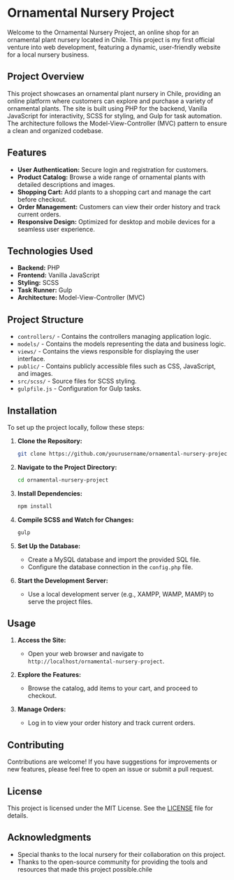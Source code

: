 # Ornamental Nursery Project

Welcome to the Ornamental Nursery Project, an online shop for an ornamental plant nursery located in Chile. This project is my first official venture into web development, featuring a dynamic, user-friendly website for a local nursery business.

## Project Overview

This project showcases an ornamental plant nursery in Chile, providing an online platform where customers can explore and purchase a variety of ornamental plants. The site is built using PHP for the backend, Vanilla JavaScript for interactivity, SCSS for styling, and Gulp for task automation. The architecture follows the Model-View-Controller (MVC) pattern to ensure a clean and organized codebase.

## Features

- **User Authentication:** Secure login and registration for customers.
- **Product Catalog:** Browse a wide range of ornamental plants with detailed descriptions and images.
- **Shopping Cart:** Add plants to a shopping cart and manage the cart before checkout.
- **Order Management:** Customers can view their order history and track current orders.
- **Responsive Design:** Optimized for desktop and mobile devices for a seamless user experience.

## Technologies Used

- **Backend:** PHP
- **Frontend:** Vanilla JavaScript
- **Styling:** SCSS
- **Task Runner:** Gulp
- **Architecture:** Model-View-Controller (MVC)

## Project Structure

- `controllers/` - Contains the controllers managing application logic.
- `models/` - Contains the models representing the data and business logic.
- `views/` - Contains the views responsible for displaying the user interface.
- `public/` - Contains publicly accessible files such as CSS, JavaScript, and images.
- `src/scss/` - Source files for SCSS styling.
- `gulpfile.js` - Configuration for Gulp tasks.

## Installation

To set up the project locally, follow these steps:

1. **Clone the Repository:**
    ```sh
    git clone https://github.com/yourusername/ornamental-nursery-project.git
    ```

2. **Navigate to the Project Directory:**
    ```sh
    cd ornamental-nursery-project
    ```

3. **Install Dependencies:**
    ```sh
    npm install
    ```

4. **Compile SCSS and Watch for Changes:**
    ```sh
    gulp
    ```

5. **Set Up the Database:**
    - Create a MySQL database and import the provided SQL file.
    - Configure the database connection in the `config.php` file.

6. **Start the Development Server:**
    - Use a local development server (e.g., XAMPP, WAMP, MAMP) to serve the project files.

## Usage

1. **Access the Site:**
    - Open your web browser and navigate to `http://localhost/ornamental-nursery-project`.

2. **Explore the Features:**
    - Browse the catalog, add items to your cart, and proceed to checkout.

3. **Manage Orders:**
    - Log in to view your order history and track current orders.

## Contributing

Contributions are welcome! If you have suggestions for improvements or new features, please feel free to open an issue or submit a pull request.

## License

This project is licensed under the MIT License. See the [LICENSE](LICENSE) file for details.

## Acknowledgments

- Special thanks to the local nursery for their collaboration on this project.
- Thanks to the open-source community for providing the tools and resources that made this project possible.chile 
